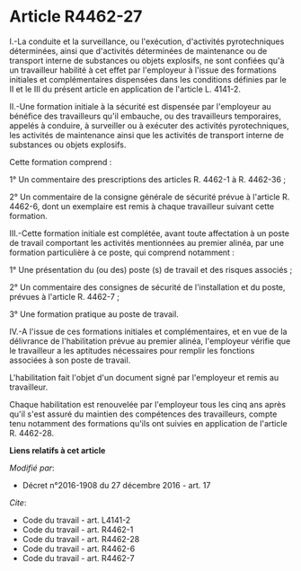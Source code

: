 # Article R4462-27

I.-La conduite et la surveillance, ou l'exécution, d'activités pyrotechniques déterminées, ainsi que d'activités déterminées
de maintenance ou de transport interne de substances ou objets explosifs, ne sont confiées qu'à un travailleur habilité à cet
effet par l'employeur à l'issue des formations initiales et complémentaires dispensées dans les conditions définies par le II
et le III du présent article en application de l'article L. 4141-2. 

II.-Une formation initiale à la sécurité est dispensée par l'employeur au bénéfice des travailleurs qu'il embauche, ou des
travailleurs temporaires, appelés à conduire, à surveiller ou à exécuter des activités pyrotechniques, les activités de
maintenance ainsi que les activités de transport interne de substances ou objets explosifs. 

Cette formation comprend : 

1° Un commentaire des prescriptions des articles R. 4462-1 à R. 4462-36 ; 

2° Un commentaire de la consigne générale de sécurité prévue à l'article R. 4462-6, dont un exemplaire est remis à chaque
travailleur suivant cette formation. 

III.-Cette formation initiale est complétée, avant toute affectation à un poste de travail comportant les activités
mentionnées au premier alinéa, par une formation particulière à ce poste, qui comprend notamment : 

1° Une présentation du (ou des) poste (s) de travail et des risques associés ; 

2° Un commentaire des consignes de sécurité de l'installation et du poste, prévues à l'article R. 4462-7 ; 

3° Une formation pratique au poste de travail. 

IV.-A l'issue de ces formations initiales et complémentaires, et en vue de la délivrance de l'habilitation prévue au premier
alinéa, l'employeur vérifie que le travailleur a les aptitudes nécessaires pour remplir les fonctions associées à son poste
de travail. 

L'habilitation fait l'objet d'un document signé par l'employeur et remis au travailleur. 

Chaque habilitation est renouvelée par l'employeur tous les cinq ans après qu'il s'est assuré du maintien des compétences des
travailleurs, compte tenu notamment des formations qu'ils ont suivies en application de l'article R. 4462-28.

**Liens relatifs à cet article**

_Modifié par_:

  - Décret n°2016-1908 du 27 décembre 2016 - art. 17

_Cite_:

  - Code du travail - art. L4141-2
  - Code du travail - art. R4462-1
  - Code du travail - art. R4462-28
  - Code du travail - art. R4462-6
  - Code du travail - art. R4462-7
